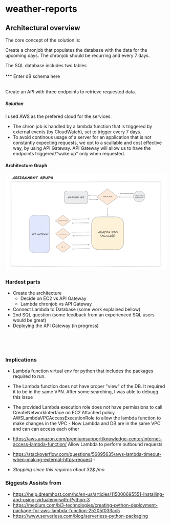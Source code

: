 # weather-reports

## Architectural overview

The core concept of the solution is:

Create a chronjob that populates the database with the data for the upcoming days. The chronjob should be recurring and every 7 days.

The SQL database includes two tables <br><br>
\*\*\* Enter dB schema here
<br><br>

Create an API with three endpoints to retrieve requested data.

##### Solution

I used AWS as the prefered cloud for the services.

- The chron job is handled by a lambda function that is triggered by external events (by CloudWatch), set to trigger every 7 days.
- To avoid continous usage of a server for an application that is not constantly expecting requests, we opt to a scallable and cost effective way, by using API Gateway. API Gateway will allow us to have the endpoints triggered/"wake up" only when requested.

#### Architecture Graph

![image info](./overview.png)

### Hardest parts

- Create the architecture
  - Decide on EC2 vs API Gateway
  - Lambda chronjob vs API Gateway
- Connect Lambda to Database (some work explained bellow)
- 2nd SQL question (some feedback from an experienced SQL users would be great)
- Deploying the API Gateway (in progress)

<br><br><br>

### Implications

- Lambda function virtual env for python that includes the packages required to run.
- The Lambda function does not have proper "view" of the DB. It required it to be in the same VPN. After some searching, I was able to debugg this issue

- The provided Lambda execution role does not have permissions to call CreateNetworkInterface on EC2
  Attached policy AWSLambdaVPCAccessExecutionRole to allow the lambda function to make changes in the VPC - Now Lambda and DB are in the same VPC and can can access each other

- https://aws.amazon.com/premiumsupport/knowledge-center/internet-access-lambda-function/ Allow Lambda to perform outbound requests
- https://stackoverflow.com/questions/56895635/aws-lambda-timeout-when-making-external-https-request -

* _Stopping since this requires about 32$ /mo_

### Biggests Assists from

- https://help.dreamhost.com/hc/en-us/articles/115000695551-Installing-and-using-virtualenv-with-Python-3
- https://medium.com/bi3-technologies/creating-python-deployment-package-for-aws-lambda-function-25205f033ac5
- https://www.serverless.com/blog/serverless-python-packaging
